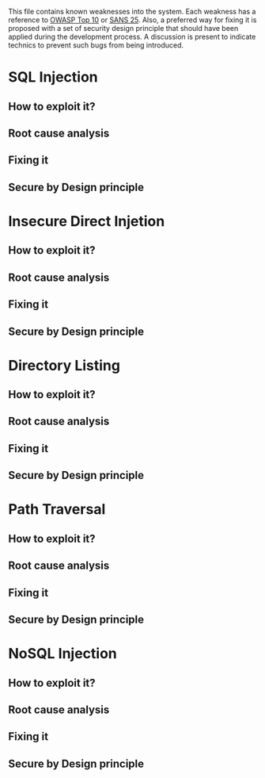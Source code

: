 This file contains known weaknesses into the system. Each weakness has
a reference to [OWASP Top 10]() or [SANS 25]().
Also, a preferred way for fixing it is proposed with a set of security 
design principle that should have been applied during the development 
process.
A discussion is present to indicate technics to prevent such bugs from
being introduced.

# SQL Injection

## How to exploit it?

## Root cause analysis

## Fixing it

## Secure by Design principle

# Insecure Direct Injetion

## How to exploit it?

## Root cause analysis

## Fixing it

## Secure by Design principle

# Directory Listing

## How to exploit it?

## Root cause analysis

## Fixing it

## Secure by Design principle

# Path Traversal

## How to exploit it?

## Root cause analysis

## Fixing it

## Secure by Design principle

# NoSQL Injection

## How to exploit it?

## Root cause analysis

## Fixing it

## Secure by Design principle



